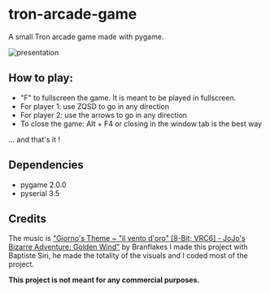 # tron-arcade-game
A small Tron arcade game made with pygame.


![presentation](https://user-images.githubusercontent.com/58117735/114518928-2951d180-9c40-11eb-81ee-f0a2f2067774.gif)
## How to play:
- "F" to fullscreen the game. It is meant to be played in fullscreen.
- For player 1: use ZQSD to go in any direction
- For player 2: use the arrows to go in any direction
- To close the game: Alt + F4 or closing in the window tab is the best way

... and that's it !

## Dependencies
- pygame 2.0.0
- pyserial 3.5

## Credits
The music is ["Giorno's Theme ~ "il vento d'oro" [8-Bit; VRC6] - JoJo's Bizarre Adventure: Golden Wind"](https://www.youtube.com/watch?v=VwUGpudY4Vw) by Branflakes
I made this project with Baptiste Siri, he made the totality of the visuals and I coded most of the project.






**This project is not meant for any commercial purposes.**
